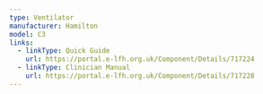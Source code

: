 ```yaml
---
type: Ventilator
manufacturer: Hamilton
model: C3
links:
  - linkType: Quick Guide
    url: https://portal.e-lfh.org.uk/Component/Details/717224
  - linkType: Clinician Manual
    url: https://portal.e-lfh.org.uk/Component/Details/717228
---
```

